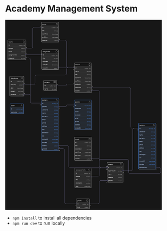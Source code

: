 # Academy Management System

![Entity Relationship](public/entity_relationship.png)
- `npm install` to install all dependencies
- `npm run dev` to run locally

